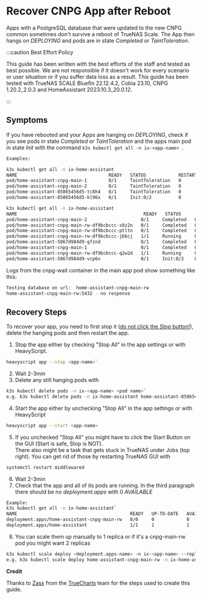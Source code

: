 # Recover CNPG App after Reboot

Apps with a PostgreSQL database that were updated to the new CNPG common sometimes don't survive a reboot of TrueNAS Scale. The App then hangs on _DEPLOYING_ and pods are in state _Completed_ or _TaintToleration_.

:::caution Best Effort Policy

This guide has been written with the best efforts of the staff and tested as best possible. We are not responsible if it doesn't work for every scenario or user situation or if you suffer data loss as a result.
This guide has been tested with TrueNAS SCALE Bluefin 22.12.4.2, Cobia 23.10, CNPG 1.20.2_2.0.3 and HomeAssistant 2023.10.3_20.0.12.

:::

## Symptoms

If you have rebooted and your Apps are hanging on _DEPLOYING_, check if you see pods in state _Completed_ or _TaintToleration_ and the apps main pod in state _Init_ with the
command `k3s kubectl get all -n ix-<app-name> `.

```bash
Examples:

k3s kubectl get all -n ix-home-assistant
NAME                                  READY   STATUS            RESTARTS   AGE
pod/home-assistant-cnpg-main-1        0/1     TaintToleration   0          12h
pod/home-assistant-cnpg-main-2        0/1     TaintToleration   0          12h
pod/home-assistant-85865456d5-tc8h4   0/1     TaintToleration   0          12h
pod/home-assistant-85865456d5-kl96x   0/1     Init:0/2          0          12h

k3s kubectl get all -n ix-home-assistant
NAME                                               READY   STATUS      RESTARTS   AGE
pod/home-assistant-cnpg-main-2                    0/1     Completed   0          22m
pod/home-assistant-cnpg-main-rw-df9bcbccc-s8z2n   0/1     Completed   0          23m
pod/home-assistant-cnpg-main-rw-df9bcbccc-ptltn   0/1     Completed   0          23m
pod/home-assistant-cnpg-main-rw-df9bcbccc-jbbcj   1/1     Running     0          12m
pod/home-assistant-5867d984d9-gfznd               0/1     Completed   0          23m
pod/home-assistant-cnpg-main-1                    0/1     Completed   0          23m
pod/home-assistant-cnpg-main-rw-df9bcbccc-q2w2d   1/1     Running     0          12m
pod/home-assistant-5867d984d9-vcp6x               0/1     Init:0/2    0          12m
```

Logs from the cnpg-wait container in the main app pod show something like this:

```bash
Testing database on url:  home-assistant-cnpg-main-rw
home-assistant-cnpg-main-rw:5432 - no response
```

## Recovery Steps

To recover your app, you need to first stop it ([do not click the _Stop_ button!](https://truecharts.org/manual/FAQ#how-do-i-stop-a-truecharts-app-truenas-scale-only)), delete the hanging pods and then restart the app.

1. Stop the app either by checking "Stop All" in the app settings or with HeavyScript.

```bash
heavyscript app --stop <app-name>`
```

2. Wait 2-3min
3. Delete any still hanging pods with

```bash
k3s kubectl delete pods -n ix-<app-name> <pod name>`
e.g. k3s kubectl delete pods -n ix-home-assistant home-assistant-85865456d5-tc8h4
```

4. Start the app either by unchecking "Stop All" in the app settings or with HeavyScript

```bash
heavyscript app --start <app-name>
```

5. If you unchecked "Stop All" you might have to click the Start Button on the GUI (Start is safe, Stop is NOT).  
   There also might be a task that gets stuck in TrueNAS under Jobs (top right). You can get rid of those by restarting TrueNAS GUI with

```bash
systemctl restart middlewared
```

6. Wait 2-3min
7. Check that the app and all of its pods are running. In the third paragraph there should be no _deployment.apps_ with 0 _AVAILABLE_

```bash
Example:
k3s kubectl get all -n ix-home-assistant`
NAME                                          READY   UP-TO-DATE   AVAILABLE   AGE
deployment.apps/home-assistant-cnpg-main-rw   0/0     0            0           14h
deployment.apps/home-assistant                1/1     1            1           14h
```

8. You can scale them up manually to 1 replica or if it's a cnpg-main-rw pod you might want 2 replicas

```bash
k3s kubectl scale deploy <deployment.apps-name> -n ix-<app-name> --replicas=1
e.g. k3s kubectl scale deploy home-assistant-cnpg-main-rw -n ix-home-assistant --replicas=2
```

**Credit**

Thanks to [Zasx](https://github.com/ZasX) from the [TrueCharts](https://www.truecharts.org) team for the steps used to create this guide.
